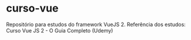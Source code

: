 # curso-vue
Repositório para estudos do framework VueJS 2.
Referência dos estudos: Curso Vue JS 2 - O Guia Completo (Udemy)
